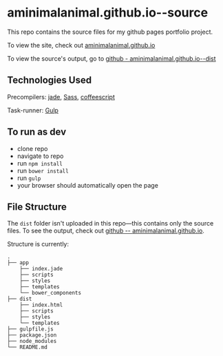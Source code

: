 # aminimalanimal.github.io--source

This repo contains the source files for my github pages portfolio project.

To view the site, check out [aminimalanimal.github.io](http://aminimalanimal.github.io)

To view the source's output, go to [github - aminimalanimal.github.io--dist](https://github.com/aminimalanimal/aminimalanimal.github.io)

## Technologies Used

Precompilers: [jade](http://jade-lang.com), [Sass](http://sass-lang.com), [coffeescript](http://coffeescript.org)

Task-runner: [Gulp](http://gulpjs.com)

## To run as dev
- clone repo
- navigate to repo
- run `npm install`
- run `bower install`
- run `gulp`
- your browser should automatically open the page

## File Structure
The `dist` folder isn't uploaded in this repo—this contains only the source files. To see the output, check out [github -- aminimalanimal.github.io](https://github.com/aminimalanimal/aminimalanimal.github.io).

Structure is currently:

	.
	├── app
		├── index.jade
		├── scripts
		├── styles
		├── templates
		└── bower_components
	├── dist
		├── index.html
		├── scripts
		├── styles
		└── templates
	├── gulpfile.js
	├── package.json
	├── node_modules
	└── README.md